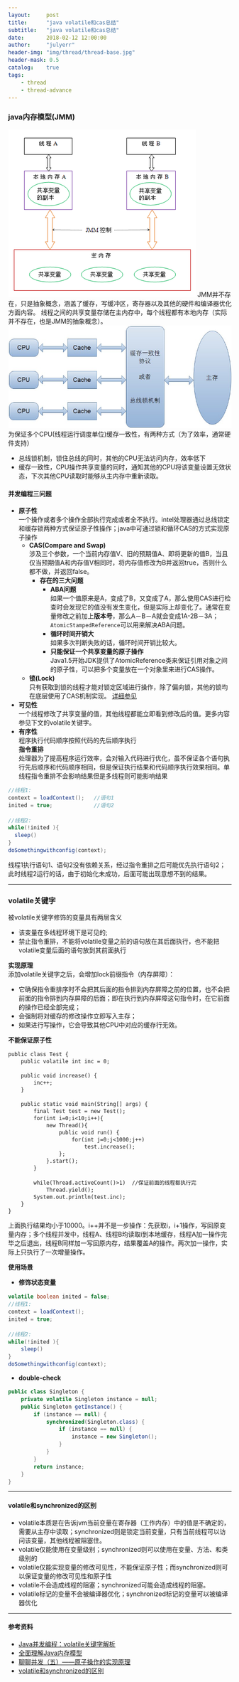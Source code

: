 ```yaml
---
layout:     post
title:      "java volatile和cas总结"
subtitle:   "java volatile和cas总结"
date:       2018-02-12 12:00:00
author:     "julyerr"
header-img: "img/thread/thread-base.jpg"
header-mask: 0.5
catalog:    true
tags:
    - thread
    - thread-advance
---
```



### java内存模型(JMM)

![](/img/thread/jmm.jpg)
JMM并不存在，只是抽象概念，涵盖了缓存，写缓冲区，寄存器以及其他的硬件和编译器优化方面内容。
线程之间的共享变量存储在主内存中，每个线程都有本地内存（实际并不存在，也是JMM的抽象概念）。
![](/img/thread/cache.jpg)
为保证多个CPU(线程运行调度单位)缓存一致性，有两种方式（为了效率，通常硬件支持）

- 总线锁机制，锁住总线的同时，其他的CPU无法访问内存，效率低下
- 缓存一致性，CPU操作共享变量的同时，通知其他的CPU将该变量设置无效状态，下次其他CPU读取时能够从主内存中重新读取。

#### 并发编程三问题
- **原子性**<br>
一个操作或者多个操作全部执行完成或者全不执行。intel处理器通过总线锁定和缓存锁两种方式保证原子性操作；java中可通过锁和循环CAS的方式实现原子操作
	- **CAS(Compare and Swap)**<br>
		涉及三个参数，一个当前内存值V、旧的预期值A、即将更新的值B，当且仅当预期值A和内存值V相同时，将内存值修改为B并返回true，否则什么都不做，并返回false。
		- **存在的三大问题**<br>
		    - **ABA问题**<br>
				如果一个值原来是A，变成了B，又变成了A，那么使用CAS进行检查时会发现它的值没有发生变化，但是实际上却变化了。通常在变量修改之前加上**版本号**，那么A－B－A就会变成1A-2B－3A；`AtomicStampedReference`可以用来解决ABA问题。
		    - **循环时间开销大**<br>
				如果多次判断失败的话，循环时间开销比较大。
			- **只能保证一个共享变量的原子操作**<br>
				Java1.5开始JDK提供了AtomicReference类来保证引用对象之间的原子性，可以把多个变量放在一个对象里来进行CAS操作。
	- **锁(Lock)**<br>
		只有获取到锁的线程才能对锁定区域进行操作，除了偏向锁，其他的锁均在底层使用了CAS机制实现。
			[详细参见](http://julyerr.club/2018/02/05/syn-lock/)
- **可见性**<br>
	一个线程修改了共享变量的值，其他线程都能立即看到修改后的值。更多内容参见下文的volatile关键字。
- **有序性**<br>
	程序执行代码顺序按照代码的先后顺序执行<br>
	**指令重排**<br>
		处理器为了提高程序运行效率，会对输入代码进行优化，虽不保证各个语句执行先后顺序和代码顺序相同，但是保证执行结果和代码顺序执行效果相同。单线程指令重排不会影响结果但是多线程则可能影响结果

```java
//线程1:
context = loadContext();   //语句1
inited = true;             //语句2

//线程2:
while(!inited ){
  sleep() 
}
doSomethingwithconfig(context);
```
线程1执行语句1、语句2没有依赖关系，经过指令重排之后可能优先执行语句2；此时线程2运行的话，由于初始化未成功，后面可能出现意想不到的结果。

---
### volatile关键字
被volatile关键字修饰的变量具有两层含义

- 该变量在多线程环境下是可见的;
- 禁止指令重排，不能将volatile变量之前的语句放在其后面执行，也不能把volatile变量后面的语句放到其前面执行

**实现原理**<br>
	添加volatile关键字之后，会增加lock前缀指令（内存屏障）：

- 它确保指令重排序时不会把其后面的指令排到内存屏障之前的位置，也不会把前面的指令排到内存屏障的后面；即在执行到内存屏障这句指令时，在它前面的操作已经全部完成；
- 会强制将对缓存的修改操作立即写入主存；
- 如果进行写操作，它会导致其他CPU中对应的缓存行无效。

**不能保证原子性**<br>
```
public class Test {
	public volatile int inc = 0;
	
	public void increase() {
		inc++;
	}
	
	public static void main(String[] args) {
		final Test test = new Test();
		for(int i=0;i<10;i++){
			new Thread(){
				public void run() {
					for(int j=0;j<1000;j++)
						test.increase();
				};
			}.start();
		}
		
		while(Thread.activeCount()>1)  //保证前面的线程都执行完
			Thread.yield();
		System.out.println(test.inc);
	}
}
```			
上面执行结果均小于10000。i++并不是一步操作：先获取i，i+1操作，写回原变量内存；多个线程并发中，线程A、线程B均读取i到本地缓存，线程A加一操作完毕之后退出，线程B同样加一写回原内存，结果覆盖A的操作。两次加一操作，实际上只执行了一次增量操作。
	
**使用场景**<br>

- **修饰状态变量**<br>

```java
volatile boolean inited = false;
//线程1:
context = loadContext();   
inited = true;             

//线程2:
while(!inited ){
	sleep() 
}
doSomethingwithconfig(context);	
```

- **double-check**

```java
public class Singleton {  
    private volatile Singleton instance = null;  
    public Singleton getInstance() {  
        if (instance == null) {  
            synchronized(Singleton.class) {  
                if (instance == null) {  
                    instance = new Singleton();  
                }  
            }  
        }  
        return instance;  
    }  
}  
```

---
#### volatile和synchronized的区别
- volatile本质是在告诉jvm当前变量在寄存器（工作内存）中的值是不确定的，需要从主存中读取；synchronized则是锁定当前变量，只有当前线程可以访问该变量，其他线程被阻塞住。
- volatile仅能使用在变量级别；synchronized则可以使用在变量、方法、和类级别的
- volatile仅能实现变量的修改可见性，不能保证原子性；而synchronized则可以保证变量的修改可见性和原子性
- volatile不会造成线程的阻塞；synchronized可能会造成线程的阻塞。
- volatile标记的变量不会被编译器优化；synchronized标记的变量可以被编译器优化

---
#### 参考资料
- [Java并发编程：volatile关键字解析](https://www.cnblogs.com/dolphin0520/p/3920373.html)
- [全面理解Java内存模型](http://blog.csdn.net/suifeng3051/article/details/52611310)
- [聊聊并发（五）——原子操作的实现原理](http://www.infoq.com/cn/articles/atomic-operation)
- [volatile和synchronized的区别](http://blog.csdn.net/suifeng3051/article/details/52611233)